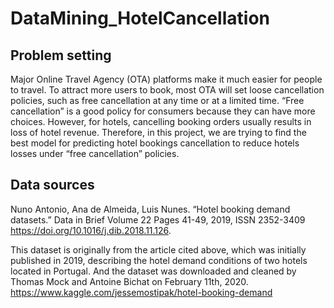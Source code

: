 # DataMining_HotelCancellation

## Problem setting
Major Online Travel Agency (OTA) platforms make it much easier for people to travel. To attract more users to book, most OTA will set loose cancellation policies, such as free cancellation at any time or at a limited time. “Free cancellation” is a good policy for consumers because they can have more choices. However, for hotels, cancelling booking orders usually results in loss of hotel revenue. Therefore, in this project, we are trying to find the best model for predicting hotel bookings cancellation to reduce hotels losses under “free cancellation” policies. 

## Data sources
Nuno Antonio, Ana de Almeida, Luis Nunes. “Hotel booking demand datasets.” Data in Brief Volume 22 Pages 41-49, 2019, ISSN 2352-3409 https://doi.org/10.1016/j.dib.2018.11.126.

This dataset is originally from the article cited above, which was initially published in 2019, describing the hotel demand conditions of two hotels located in Portugal. And the dataset was downloaded and cleaned by Thomas Mock and Antoine Bichat on February 11th, 2020.
https://www.kaggle.com/jessemostipak/hotel-booking-demand


